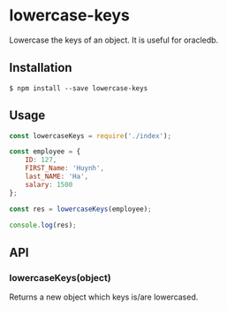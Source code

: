 # lowercase-keys
Lowercase the keys of an object. It is useful for oracledb.

## Installation

`$ npm install --save lowercase-keys`


## Usage

```js
const lowercaseKeys = require('./index');

const employee = {
	ID: 127,
	FIRST_Name: 'Huynh',
	last_NAME: 'Ha',
	salary: 1500
};

const res = lowercaseKeys(employee);

console.log(res);
```

## API

### lowercaseKeys(object)

Returns a new object which keys is/are lowercased.
